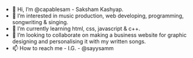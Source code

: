 - 👋 Hi, I’m @capablesam - Saksham Kashyap.
- 👀 I’m interested in music production, web developing, programming, songwriting & singing.
- 🌱 I’m currently learning html, css, javascript & c++.
- 💞️ I’m looking to collaborate on making a business website for graphic designing and personalising it with my written songs.
- 📫 How to reach me - I.G. - @sayysamm

<!---
capablesam/capablesam is a ✨ special ✨ repository because its `README.md` (this file) appears on your GitHub profile.
You can click the Preview link to take a look at your changes.
--->
